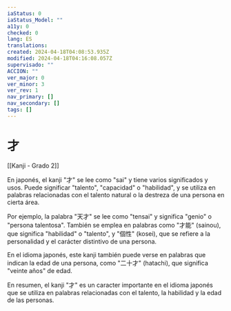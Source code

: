 ```yaml
---
iaStatus: 0
iaStatus_Model: ""
a11y: 0
checked: 0
lang: ES
translations: 
created: 2024-04-18T04:08:53.935Z
modified: 2024-04-18T04:16:08.057Z
supervisado: ""
ACCION: ""
ver_major: 0
ver_minor: 3
ver_rev: 1
nav_primary: []
nav_secondary: []
tags: []
---
```

# 才

[[Kanji - Grado 2]]

En japonés, el kanji "才" se lee como "sai" y tiene varios significados y usos. Puede significar "talento", "capacidad" o "habilidad", y se utiliza en palabras relacionadas con el talento natural o la destreza de una persona en cierta área.

Por ejemplo, la palabra "天才" se lee como "tensai" y significa "genio" o "persona talentosa". También se emplea en palabras como "才能" (sainou), que significa "habilidad" o "talento", y "個性" (kosei), que se refiere a la personalidad y el carácter distintivo de una persona.

En el idioma japonés, este kanji también puede verse en palabras que indican la edad de una persona, como "二十才" (hatachi), que significa "veinte años" de edad.

En resumen, el kanji "才" es un caracter importante en el idioma japonés que se utiliza en palabras relacionadas con el talento, la habilidad y la edad de las personas.
